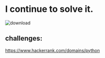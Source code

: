 # I continue to solve it.
![download](https://github.com/erent8/HackerRank-Python-Solution/assets/86615310/9a27d08f-ac72-424c-9524-0ccc737fa2b1)


## challenges:

https://www.hackerrank.com/domains/python
